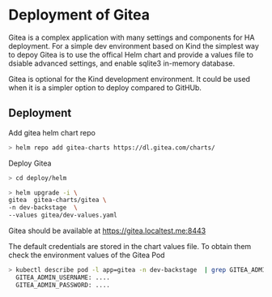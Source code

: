 # Deployment of Gitea

Gitea is a complex application with many settings and components for HA deployment. For a simple dev environment based on Kind the simplest way to depoy Gitea is to use the offical Helm chart and provide a values file to dsiable advanced settings, and enable sqlite3 in-memory database.

Gitea is optional for the Kind development environment. It could be used when it is a simpler option to deploy compared to GitHUb.

## Deployment

Add gitea helm chart repo

```sh
> helm repo add gitea-charts https://dl.gitea.com/charts/
```

Deploy Gitea

```sh
> cd deploy/helm

> helm upgrade -i \ 
gitea  gitea-charts/gitea \ 
-n dev-backstage  \
--values gitea/dev-values.yaml
```

Gitea should be available at https://gitea.localtest.me:8443

The default credentials are stored in the chart values file. To obtain them check the environment values of the Gitea Pod

```sh
> kubectl describe pod -l app=gitea -n dev-backstage  | grep GITEA_ADMIN
  GITEA_ADMIN_USERNAME: ....
  GITEA_ADMIN_PASSWORD: ....
```
